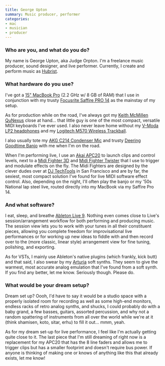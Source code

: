 ```yaml
---
title: George Upton
summary: Music producer, performer
categories:
- mac
- musician
- producer
---
```


### Who are you, and what do you do?

My name is George Upton, aka Judge Orpton. I'm a freelance music producer, sound designer, and live performer. Currently, I create and perform music as [Hubrist](http://soundcloud.com/hubrist/ "George's SoundCloud account.").

### What hardware do you use?

I've got a [15" MacBook Pro][macbook-pro] (2.2 GHz w/ 8 GB of RAM) that I use in conjunction with my trusty [Focusrite Saffire PRO 14][saffire-pro-14] as the mainstay of my setup. 

As for production while on the road, I've always got my [Keith McMillen QuNexus][qunexus] close at hand... that little guy is one of the most compact, versatile MIDI keyboards I've ever used. I also never leave home without my [V-Moda LP2 headphones][crossfade-lp2] and my [Logitech M570 Wireless Trackball][wireless-trackball-m570].

I also usually tote my [AKG C214 Condenser Mic][c214] and trusty [Deering Goodtime Banjo][goodtime] with me when I'm on the road.

When I'm performing live, I use an [Akai APC20][apc20] to launch clips and control levels, next to a [Midi Fighter 3D][midi-fighter-3d] and [Midi Fighter Twister][midi-fighter-twister] that I use to trigger and modulate effects on the fly. The Midi Fighters are designed by the clever dudes over at [DJ TechTools](http://www.djtechtools.com/ "The DJ TechTools website.") in San Francisco and are by far, the sexiest, most compact solution I've found for live MIDI software effect control. Also, depending on the night, I'll often play the banjo or my '50s National lap steel live, routed directly into my MacBook via my Saffire Pro 14.

### And what software?

I eat, sleep, and breathe [Ableton Live 9][live]. Nothing even comes close to Live's session/arrangement workflow for both performing and producing music. The session view lets you to work with your tunes in all their constituent pieces, allowing you complete freedom for improvisational live performances or for working up new ideas to fiddle with and then record over to the (more classic, linear style) arrangement view for fine tuning, polishing, and exporting.

As for VSTs, I mainly use Ableton's native plugins (which frankly, kick butt) and that said, I also swear by my [Arturia](http://www.arturia.com/ "The Arturia website.") soft synths. They seem to give the warmest, most accurate analog emulation that I've found from a soft synth. If you find any better, let me know. Seriously though. Please do.

### What would be your dream setup?

Dream set up? Oooh, I'd have to say it would be a studio space with a properly isolated room for recording as well as some high-end monitors, endless racks of retro analog synths, and shucks, I could probably do with a baby grand, a few basses, guitars, assorted percussion, and why not a random spattering of instruments from all over the world while we're at it (think shamisen, koto, sitar, erhu) to fill it out... mmm, yeah.

As for my dream set-up for live performance, I feel like I'm actually getting quite close to it. The last piece that I'm still dreaming of right now is a replacement for my APC20 that has the 8 line faders and allows me to trigger clips but has a smaller footprint and doesn't require bus power. If anyone is thinking of making one or knows of anything like this that already exists, let me know!

[goodtime]: https://www.deeringbanjos.com/collections/goodtime-banjos "A banjo."
[saffire-pro-14]: http://us.focusrite.com/firewire-audio-interfaces/saffire-pro-14 "A Firewire audio interface."
[apc20]: http://www.akaipro.com/product/apc20 "A controller for Ableton Live."
[macbook-pro]: https://www.apple.com/macbook-pro/ "A laptop."
[midi-fighter-twister]: https://store.djtechtools.com/products/midi-fighter-twister "A MIDI controller."
[midi-fighter-3d]: https://store.djtechtools.com/products/midi-fighter-3d "A music controller."
[c214]: https://www.akg.com/pro/p/c214 "A condenser microphone."
[crossfade-lp2]: http://v-moda.com/crossfade-lp2-matte-black-metal/ "Over-the-ear headphones."
[qunexus]: http://www.keithmcmillen.com/qunexus/tour "A portable music keyboard."
[wireless-trackball-m570]: https://www.logitech.com/en-us/product/wireless-trackball-m570 "A wireless trackball."
[live]: https://www.ableton.com/en/live/ "Musical creation software."
